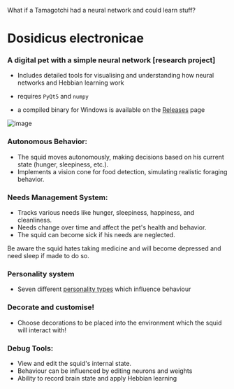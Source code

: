 What if a Tamagotchi had a neural network and could learn stuff?
# Dosidicus electronicae
### A digital pet with a simple neural network [research project]
* Includes detailed tools for visualising and understanding how neural networks and Hebbian learning work

* requires `PyQt5` and `numpy`
* a compiled binary for Windows is available on the [Releases](https://github.com/ViciousSquid/Dosidicus/releases) page

![image](https://github.com/user-attachments/assets/7feba5ba-dd0f-4751-a17c-dab106eea9d4)






### Autonomous Behavior:

* The squid moves autonomously, making decisions based on his current state (hunger, sleepiness, etc.).
* Implements a vision cone for food detection, simulating realistic foraging behavior.


### Needs Management System:

* Tracks various needs like hunger, sleepiness, happiness, and cleanliness.
* Needs change over time and affect the pet's health and behavior.
* The squid can become sick if his needs are neglected.

Be aware the squid hates taking medicine and will become depressed and need sleep if made to do so.

### Personality system

* Seven different [personality types](https://github.com/ViciousSquid/Dosidicus/blob/main/Docs/Personalities.md) which influence behaviour

### Decorate and customise!

* Choose decorations to be placed into the environment which the squid will interact with!

### Debug Tools:

* View and edit the squid's internal state. 
* Behaviour can be influenced by editing neurons and weights
* Ability to record brain state and apply Hebbian learning
